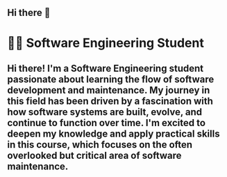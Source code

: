 ## Hi there 👋

# 👨‍💻 Software Engineering Student

Hi there! I'm a Software Engineering student passionate about learning the flow of software development and maintenance. My journey in this field has been driven by a fascination with how software systems are built, evolve, and continue to function over time. I'm excited to deepen my knowledge and apply practical skills in this course, which focuses on the often overlooked but critical area of software maintenance.
---

<!--
**aidil576/aidil576** is a ✨ _special_ ✨ repository because its `README.md` (this file) appears on your GitHub profile.

Here are some ideas to get you started:

- 🔭 I’m currently working on ...
- 🌱 I’m currently learning ...
- 👯 I’m looking to collaborate on ...
- 🤔 I’m looking for help with ...
- 💬 Ask me about ...
- 📫 How to reach me: ...
- 😄 Pronouns: ...
- ⚡ Fun fact: ...
-->
